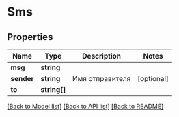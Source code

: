# Sms

## Properties
Name | Type | Description | Notes
------------ | ------------- | ------------- | -------------
**msg** | **string** |  | 
**sender** | **string** | Имя отправителя | [optional] 
**to** | **string[]** |  | 

[[Back to Model list]](../README.md#documentation-for-models) [[Back to API list]](../README.md#documentation-for-api-endpoints) [[Back to README]](../README.md)


